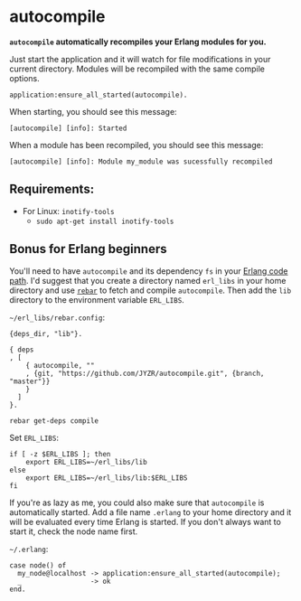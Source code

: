 # autocompile

**`autocompile` automatically recompiles your Erlang modules for you.**

Just start the application and it will watch for file modifications in your current directory.
Modules will be recompiled with the same compile options.

```
application:ensure_all_started(autocompile).
```

When starting, you should see this message:

```
[autocompile] [info]: Started
```

When a module has been recompiled, you should see this message: 

```
[autocompile] [info]: Module my_module was sucessfully recompiled
```

## Requirements:

* For Linux: `inotify-tools`
  - `sudo apt-get install inotify-tools`

## Bonus for Erlang beginners

You'll need to have `autocompile` and its dependency `fs` in your [Erlang code path][code-path].
I'd suggest that you create a directory named `erl_libs` in your home directory and use [`rebar`][rebar]
to fetch and compile `autocompile`.
Then add the `lib` directory to the environment variable `ERL_LIBS`.

`~/erl_libs/rebar.config`:

```
{deps_dir, "lib"}.

{ deps
, [
    { autocompile, ""
    , {git, "https://github.com/JYZR/autocompile.git", {branch, "master"}}
    }
  ]
}.
```

```
rebar get-deps compile
```

Set `ERL_LIBS`:

```
if [ -z $ERL_LIBS ]; then
    export ERL_LIBS=~/erl_libs/lib
else
    export ERL_LIBS=~/erl_libs/lib:$ERL_LIBS
fi
```

If you're as lazy as me, you could also make sure that `autocompile` is automatically started.
Add a file name `.erlang` to your home directory and it will be evaluated every time Erlang is started.
If you don't always want to start it, check the node name first.

`~/.erlang`:

```
case node() of
  my_node@localhost -> application:ensure_all_started(autocompile);
  _                 -> ok
end.
```

<!-- Links -->

[code-path]:  http://www.erlang.org/doc/man/code.html#id104169
[rebar]:      https://github.com/rebar/rebar
